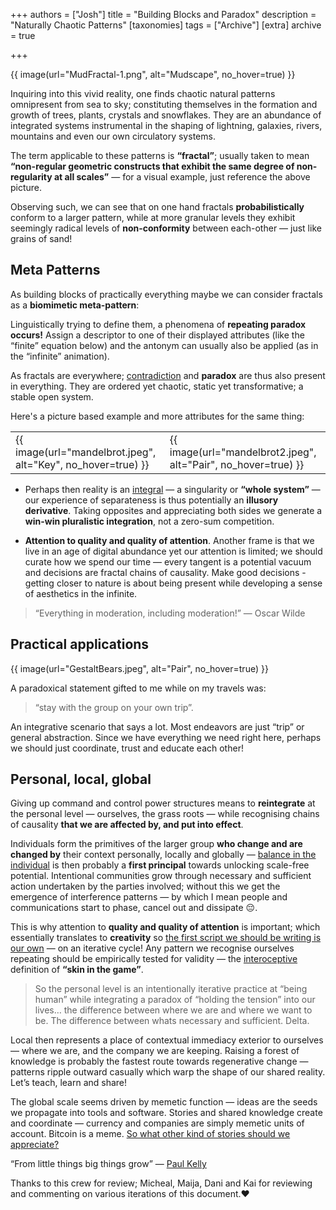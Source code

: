 +++
authors = ["Josh"]
title = "Building Blocks and Paradox"
description = "Naturally Chaotic Patterns"
[taxonomies]
tags = ["Archive"]
[extra]
archive = true

+++

{{ image(url="MudFractal-1.png", alt="Mudscape", no_hover=true) }}

Inquiring into this vivid reality, one finds chaotic natural patterns omnipresent from sea to sky; constituting themselves in the formation and growth of trees, plants, crystals and snowflakes. They are an abundance of integrated systems instrumental in the shaping of lightning, galaxies, rivers, mountains and even our own circulatory systems.

The term applicable to these patterns is **“fractal”**; usually taken to mean **“non-regular geometric constructs that exhibit the same degree of non-regularity at all scales”** — for a visual example, just reference the above picture.

Observing such, we can see that on one hand fractals **probabilistically** conform to a larger pattern, while at more granular levels they exhibit seemingly radical levels of **non-conformity** between each-other — just like grains of sand!

## Meta Patterns
As building blocks of practically everything maybe we can consider fractals as a **biomimetic meta-pattern**:

Linguistically trying to define them, a phenomena of **repeating paradox occurs!** Assign a descriptor to one of their displayed attributes (like the “finite” equation below) and the antonym can usually also be applied (as in the “infinite” animation).

As fractals are everywhere; [contradiction](https://www.youtube.com/watch?v=ohDB5gbtaEQ&feature=youtu.be&t=73) and **paradox** are thus also present in everything. They are ordered yet chaotic, static yet transformative; a stable open system. 

Here's a picture based example and more attributes for the same thing:

| | |
|---|---|
| {{ image(url="mandelbrot.jpeg", alt="Key", no_hover=true) }} | {{ image(url="mandelbrot2.jpeg", alt="Pair", no_hover=true) }} |

- Perhaps then reality is an [integral](https://en.wikipedia.org/wiki/Integral_theory_(Ken_Wilber)) — a singularity or **“whole system”** — our experience of separateness is thus potentially an **illusory derivative**. Taking opposites and appreciating both sides we generate a **win-win pluralistic integration**, not a zero-sum competition.

- **Attention to quality and quality of attention**. Another frame is that we live in an age of digital abundance yet our attention is limited; we should curate how we spend our time — every tangent is a potential vacuum and decisions are fractal chains of causality. Make good decisions - getting closer to nature is about being present while developing a sense of aesthetics in the infinite.

> “Everything in moderation, including moderation!” — Oscar Wilde

## Practical applications
{{ image(url="GestaltBears.jpeg", alt="Pair", no_hover=true) }}

A paradoxical statement gifted to me while on my travels was:
>“stay with the group on your own trip”.

An integrative scenario that says a lot. Most endeavors are just “trip” or general abstraction. Since we have everything we need right here, perhaps we should just coordinate, trust and educate each other!

## Personal, local, global
Giving up command and control power structures means to **reintegrate** at the personal level — ourselves, the grass roots — while recognising chains of causality **that we are affected by, and put into effect**.

Individuals form the primitives of the larger group **who change and are changed by** their context personally, locally and globally — [balance in the individual](http://enneagraminstitute.com/type-descriptions) is then probably a **first principal** towards unlocking scale-free potential. Intentional communities grow through necessary and sufficient action undertaken by the parties involved; without this we get the emergence of interference patterns — by which I mean people and communications start to phase, cancel out and dissipate 😔.

This is why attention to **quality and quality of attention** is important; which essentially translates to **creativity** so [the first script we should be writing is our own](http://www.enterapartners.com/the-self-transforming-mind/) — on an iterative cycle! Any pattern we recognise ourselves repeating should be empirically tested for validity — the [interoceptive](https://aeon.co/essays/the-interoceptive-turn-is-maturing-as-a-rich-science-of-selfhood) definition of **“skin in the game”**.

> So the personal level is an intentionally iterative practice at “being human” while integrating a paradox of “holding the tension” into our lives… the difference between where we are and where we want to be. The difference between whats necessary and sufficient. Delta.

Local then represents a place of contextual immediacy exterior to ourselves — where we are, and the company we are keeping. Raising a forest of knowledge is probably the fastest route towards regenerative change — patterns ripple outward casually which warp the shape of our shared reality. Let’s teach, learn and share!

The global scale seems driven by memetic function — ideas are the seeds we propagate into tools and software. Stories and shared knowledge create and coordinate — currency and companies are simply memetic units of account. Bitcoin is a meme. [So what other kind of stories should we appreciate?](https://medium.com/@anthonyvzmorley/metagame-a-proposal-for-collaborative-construction-of-a-sacred-science-e42c83cb1890)

“From little things big things grow” — [Paul Kelly](https://www.youtube.com/watch?v=bRsiRvj0hxM)


Thanks to this crew for review; Micheal, Maija, Dani and Kai for reviewing and commenting on various iterations of this document.❤